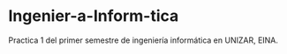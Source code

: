 # Ingenier-a-Inform-tica

Practica 1 del primer semestre de ingeniería informática en UNIZAR, EINA.
